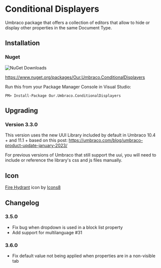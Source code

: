 # Conditional Displayers

Umbraco package that offers a collection of editors that allow to hide or display other properties in the same Document Type.

## Installation

### Nuget
![NuGet Downloads](https://img.shields.io/nuget/dt/Our.Umbraco.ConditionalDisplayers?label=Our.Umbraco.ConditionalDisplayers)


https://www.nuget.org/packages/Our.Umbraco.ConditionalDisplayers


Run this from your Package Manager Console in Visual Studio:

    PM> Install-Package Our.Umbraco.ConditionalDisplayers


## Upgrading
### Version 3.3.0
This version uses the new UUI Library included by default in Umbraco 10.4 + and 11.1 + based on this post: https://umbraco.com/blog/umbraco-product-update-january-2023/

For previous versions of Umbraco that still support the uui, you will need to include or reference the library's css and js files manually.

## Icon
<a target="_blank" href="https://icons8.com/icon/63snXzoESd3s/fire-hydrant">Fire Hydrant</a> icon by <a target="_blank" href="https://icons8.com">Icons8</a>

## Changelog
### 3.5.0
- Fix bug when dropdown is used in a block list property
- Add support for multilanguage #31

### 3.6.0
- Fix default value not being applied when properties are in a non-visible tab

